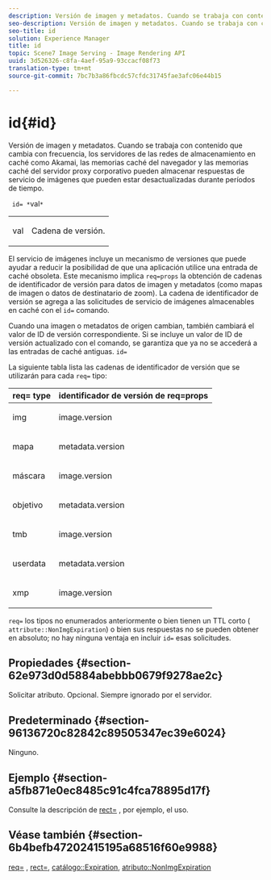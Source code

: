 ```yaml
---
description: Versión de imagen y metadatos. Cuando se trabaja con contenido que cambia con frecuencia, los servidores de las redes de almacenamiento en caché como Akamai, las memorias caché del navegador y las memorias caché del servidor proxy corporativo pueden almacenar respuestas de servicio de imágenes que pueden estar desactualizadas durante períodos de tiempo.
seo-description: Versión de imagen y metadatos. Cuando se trabaja con contenido que cambia con frecuencia, los servidores de las redes de almacenamiento en caché como Akamai, las memorias caché del navegador y las memorias caché del servidor proxy corporativo pueden almacenar respuestas de servicio de imágenes que pueden estar desactualizadas durante períodos de tiempo.
seo-title: id
solution: Experience Manager
title: id
topic: Scene7 Image Serving - Image Rendering API
uuid: 3d526326-c8fa-4aef-95a9-93ccacf08f73
translation-type: tm+mt
source-git-commit: 7bc7b3a86fbcdc57cfdc31745fae3afc06e44b15

---
```



# id{#id}

Versión de imagen y metadatos. Cuando se trabaja con contenido que cambia con frecuencia, los servidores de las redes de almacenamiento en caché como Akamai, las memorias caché del navegador y las memorias caché del servidor proxy corporativo pueden almacenar respuestas de servicio de imágenes que pueden estar desactualizadas durante períodos de tiempo.

` id= *`val`*`

<table id="simpletable_3A6EBDA15B004636804E1ACEF952479A"> 
 <tr class="strow"> 
  <td class="stentry"> <p> <span class="codeph"> <span class="varname"> val </span></span> </p> </td> 
  <td class="stentry"> <p>Cadena de versión. </p> </td> 
 </tr> 
</table>

El servicio de imágenes incluye un mecanismo de versiones que puede ayudar a reducir la posibilidad de que una aplicación utilice una entrada de caché obsoleta. Este mecanismo implica `req=props` la obtención de cadenas de identificador de versión para datos de imagen y metadatos (como mapas de imagen o datos de destinatario de zoom). La cadena de identificador de versión se agrega a las solicitudes de servicio de imágenes almacenables en caché con el `id=` comando.

Cuando una imagen o metadatos de origen cambian, también cambiará el valor de ID de versión correspondiente. Si se incluye un valor de ID de versión actualizado con el comando, se garantiza que ya no se accederá a las entradas de caché antiguas. `id=`

La siguiente tabla lista las cadenas de identificador de versión que se utilizarán para cada `req=` tipo:

<table id="table_AE39BEBE18864880BBBF1C4F16785E2D"> 
 <thead> 
  <tr> 
   <th class="entry"> <b> req= type</b> </th> 
   <th class="entry"> <b> identificador de versión de req=props</b> </th> 
  </tr> 
 </thead>
 <tbody> 
  <tr> 
   <td> <p> img </p> </td> 
   <td> <p> image.version </p> </td> 
  </tr> 
  <tr> 
   <td> <p> mapa </p> </td> 
   <td> <p> metadata.version </p> </td> 
  </tr> 
  <tr> 
   <td> <p> máscara </p> </td> 
   <td> <p> image.version </p> </td> 
  </tr> 
  <tr> 
   <td> <p> objetivo </p> </td> 
   <td> <p> metadata.version </p> </td> 
  </tr> 
  <tr> 
   <td> <p> tmb </p> </td> 
   <td> <p> image.version </p> </td> 
  </tr> 
  <tr> 
   <td> <p> userdata </p> </td> 
   <td> <p> metadata.version </p> </td> 
  </tr> 
  <tr> 
   <td> <p> xmp </p> </td> 
   <td> <p> image.version </p> </td> 
  </tr> 
 </tbody> 
</table>

`req=` los tipos no enumerados anteriormente o bien tienen un TTL corto ( `attribute::NonImgExpiration`) o bien sus respuestas no se pueden obtener en absoluto; no hay ninguna ventaja en incluir `id=` esas solicitudes.

## Propiedades {#section-62e973d0d5884abebbb0679f9278ae2c}

Solicitar atributo. Opcional. Siempre ignorado por el servidor.

## Predeterminado {#section-96136720c82842c89505347ec39e6024}

Ninguno.

## Ejemplo {#section-a5fb871e0ec8485c91c4fca78895d17f}

Consulte la descripción de [rect=](../../../../../is-api/http-ref/image-serving-api-ref/c-http-protocol-reference/c-command-reference/r-rect.md#reference-520b90d30b4c4b4692a723e4df6adaf3) , por ejemplo, el uso.

## Véase también {#section-6b4befb47202415195a68516f60e9988}

[req=](../../../../../is-api/http-ref/image-serving-api-ref/c-http-protocol-reference/c-command-reference/r-req/r-req.md#reference-907cdb4a97034db7ad94695f25552e76) , [rect=](../../../../../is-api/http-ref/image-serving-api-ref/c-http-protocol-reference/c-command-reference/r-rect.md#reference-520b90d30b4c4b4692a723e4df6adaf3), [catálogo::Expiration](../../../../../is-api/image-catalog/image-serving-api-ref/c-image-catalog-reference/c-image-svg-data-reference/c-image-data-reference/r-expiration-cat.md#reference-a7afd668ecbb4d2da65d86259aa6a28a), [atributo::NonImgExpiration](../../../../../is-api/image-catalog/image-serving-api-ref/c-image-catalog-reference/c-attributes-reference/r-nonimgexpiration.md#reference-a8066cd0d24b4ea98100ade4821f1f9d)
